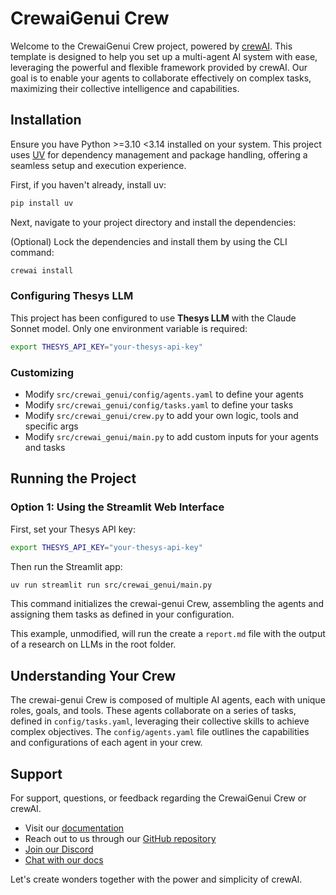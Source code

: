 # CrewaiGenui Crew

Welcome to the CrewaiGenui Crew project, powered by [crewAI](https://crewai.com). This template is designed to help you set up a multi-agent AI system with ease, leveraging the powerful and flexible framework provided by crewAI. Our goal is to enable your agents to collaborate effectively on complex tasks, maximizing their collective intelligence and capabilities.

## Installation

Ensure you have Python >=3.10 <3.14 installed on your system. This project uses [UV](https://docs.astral.sh/uv/) for dependency management and package handling, offering a seamless setup and execution experience.

First, if you haven't already, install uv:

```bash
pip install uv
```

Next, navigate to your project directory and install the dependencies:

(Optional) Lock the dependencies and install them by using the CLI command:
```bash
crewai install
```
### Configuring Thesys LLM

This project has been configured to use **Thesys LLM** with the Claude Sonnet model. Only one environment variable is required:

```bash
export THESYS_API_KEY="your-thesys-api-key"
```

### Customizing

- Modify `src/crewai_genui/config/agents.yaml` to define your agents
- Modify `src/crewai_genui/config/tasks.yaml` to define your tasks
- Modify `src/crewai_genui/crew.py` to add your own logic, tools and specific args
- Modify `src/crewai_genui/main.py` to add custom inputs for your agents and tasks

## Running the Project

### Option 1: Using the Streamlit Web Interface

First, set your Thesys API key:
```bash
export THESYS_API_KEY="your-thesys-api-key"
```

Then run the Streamlit app:
```bash
uv run streamlit run src/crewai_genui/main.py
```

This command initializes the crewai-genui Crew, assembling the agents and assigning them tasks as defined in your configuration.

This example, unmodified, will run the create a `report.md` file with the output of a research on LLMs in the root folder.

## Understanding Your Crew

The crewai-genui Crew is composed of multiple AI agents, each with unique roles, goals, and tools. These agents collaborate on a series of tasks, defined in `config/tasks.yaml`, leveraging their collective skills to achieve complex objectives. The `config/agents.yaml` file outlines the capabilities and configurations of each agent in your crew.

## Support

For support, questions, or feedback regarding the CrewaiGenui Crew or crewAI.
- Visit our [documentation](https://docs.crewai.com)
- Reach out to us through our [GitHub repository](https://github.com/joaomdmoura/crewai)
- [Join our Discord](https://discord.com/invite/X4JWnZnxPb)
- [Chat with our docs](https://chatg.pt/DWjSBZn)

Let's create wonders together with the power and simplicity of crewAI.
